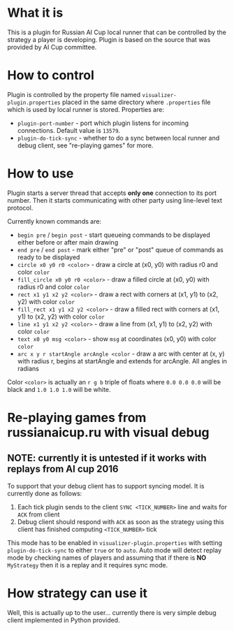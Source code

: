 # What it is
This is a plugin for Russian AI Cup local runner that can be controlled by the strategy a player is developing.
Plugin is based on the source that was provided by AI Cup committee.

# How to control
Plugin is controlled by the property file named `visualizer-plugin.properties` placed in the same directory where `.properties` file which is used by local runner is stored.
Properties are:
* `plugin-port-number` - port which plugin listens for incoming connections. Default value is `13579`.
* `plugin-do-tick-sync` - whether to do a sync between local runner and debug client, see "re-playing games" for more.

# How to use
Plugin starts a server thread that accepts **only one** connection to its port number.
Then it starts communicating with other party using line-level text protocol.

Currently known commands are:
* `begin pre` / `begin post` - start queueing commands to be displayed either before or after main drawing
* `end pre` / `end post` - mark either "pre" or "post" queue of commands as ready to be displayed
* `circle x0 y0 r0 <color>` - draw a circle at (x0, y0) with radius r0 and color `color`
* `fill_circle x0 y0 r0 <color>` - draw a filled circle at (x0, y0) with radius r0 and color `color`
* `rect x1 y1 x2 y2 <color>` - draw a rect with corners at (x1, y1) to (x2, y2) with color `color`
* `fill_rect x1 y1 x2 y2 <color>` - draw a filled rect with corners at (x1, y1) to (x2, y2) with color `color`
* `line x1 y1 x2 y2 <color>` - draw a line from (x1, y1) to (x2, y2) with color `color`
* `text x0 y0 msg <color>` - show `msg` at coordinates (x0, y0) with color `color`
* `arc x y r startAngle arcAngle <color` - draw a arc with center at (x, y) with radius r, begins at startAngle and extends for arcAngle. All angles in radians

Color `<color>` is actually an `r g b` triple of floats where `0.0 0.0 0.0` will be black and `1.0 1.0 1.0` will be white.

# Re-playing games from russianaicup.ru with visual debug
## NOTE: currently it is untested if it works with replays from AI cup 2016

To support that your debug client has to support syncing model.
It is currently done as follows:
1. Each tick plugin sends to the client `SYNC <TICK_NUMBER>` line and waits for `ACK` from client
2. Debug client should respond with `ACK` as soon as the strategy using this client has finished computing `<TICK_NUMBER>` tick

This mode has to be enabled in `visualizer-plugin.properties` with setting `plugin-do-tick-sync` to either `true` or to `auto`.
Auto mode will detect replay mode by checking names of players and assuming that if there is **NO** `MyStrategy` then it is a replay and it requires sync mode.

# How strategy can use it
Well, this is actually up to the user... currently there is very simple debug client implemented in Python provided.
